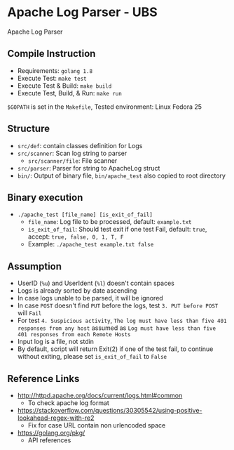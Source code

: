 # Apache Log Parser - UBS

Apache Log Parser

## Compile Instruction
- Requirements: `golang 1.8`
- Execute Test: `make test`
- Execute Test & Build: `make build`
- Execute Test, Build, & Run: `make run`

`$GOPATH` is set in the `Makefile`, 
Tested environment: Linux Fedora 25

## Structure
- `src/def`: contain classes definition for Logs
- `src/scanner`: Scan log string to parser
    - `src/scanner/file`: File scanner
- `src/parser`: Parser for string to ApacheLog struct
- `bin/`: Output of binary file, `bin/apache_test` also copied to root directory

## Binary execution
- `./apache_test [file_name] [is_exit_of_fail]`
    - `file_name`: Log file to be processed, default: `example.txt`
    - `is_exit_of_fail`: Should test exit if one test Fail, default: `true`, accept: `true, false, 0, 1, T, F`
    - Example: `./apache_test example.txt false`

## Assumption
- UserID (`%u`) and UserIdent (`%l`) doesn't contain spaces
- Logs is already sorted by date ascending
- In case logs unable to be parsed, it will be ignored
- In case `POST` doesn't find `PUT` before the logs, test `3. PUT before POST` will `Fail`
- For test `4. Suspicious activity`, `The log must have less than five 401 responses from any host` assumed as `Log must have less than five 401 responses from each Remote Hosts`
- Input log is a file, not stdin
- By default, script will return Exit(2) if one of the test fail, to continue without exiting, please set `is_exit_of_fail` to `False`

## Reference Links
- http://httpd.apache.org/docs/current/logs.html#common
  - To check apache log format
- https://stackoverflow.com/questions/30305542/using-positive-lookahead-regex-with-re2
  - Fix for case URL contain non urlencoded space
- https://golang.org/pkg/
  - API references